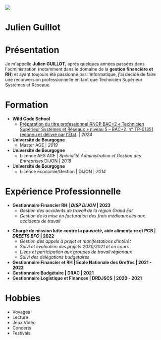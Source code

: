 ![](https://media.licdn.com/dms/image/D4E03AQGWqh4xbCHuvg/profile-displayphoto-shrink_800_800/0/1695548710358?e=1714608000&v=beta&t=vBstVXM_iADAiZGV2fgOvXWEdCgbBfLtno-VXZ5hYu0)

# Julien Guillot

# Présentation

Je m'appelle **Julien GUILLOT**, après quelques années passées dans l'administration (notamment dans le domaine de la **gestion financière et RH**) et ayant toujours été passionné par l'informatique, j'ai décidé de faire une reconversion professionnelle en tant que Technicien Supérieur Systèmes et Réseaux.

# Formation

* **Wild Code School** 
	* [Préparation du titre professionnel RNCP BAC+2 « Technicien Supérieur Systèmes et Réseaux » niveau 5 – BAC+2, n° TP-01351 reconnu et délivré par l’État](https://www.wildcodeschool.com/fr-fr/formations-informatique/formation-technicien-systemes-et-reseaux). | _2024_ 
* **Université de Bourgogne**
	* Master AGE | _2019_ 
*  **Université de Bourgogne** 
	* Licence AES AGE | _Spécialité Administration et Gestion des Entreprises_ DIJON | _2018_ 
*   **Université de Bourgogne** 
	* Licence Economie/Gestion | DIJON | _2014_ 

# Expérience Professionnelle 

* **Gestionnaire Financier RH | _DISP DIJON_ | 2023**
	* _Gestion des accidents de travail de la région Grand Est_
	- _Gestion de la mise en facturation des frais médicaux liés aux accidents de travail_ 
- **Chargé de mission lutte contre la pauvreté, aide alimentaire et PCB | _DREETS BFC_ | 2022**
	- _Gestion des appels à projet et manifestations d'intérêt_
	- _Suivi et évaluation des projets 2020/2021 et en cours_
	- _Liens et participation aux groupes de travail régionaux_
	- _Suivi des délégations budgétaires_ 
- **Gestionnaire Financier et RH | Ecole Nationale des Greffes | 2021 - 2022**
- **Gestionnaire Budgétaire | DRAC | 2021**
- **Gestionnaire Logistique et Finances | DRDJSCS | 2020 - 2021**

# Hobbies

* Voyages
* Lecture
* Jeux Vidéo
* Concerts
* Festivals
